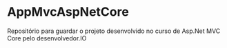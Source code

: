 # AppMvcAspNetCore

Repositório para guardar o projeto desenvolvido no curso de Asp.Net MVC Core pelo desenvolvedor.IO
